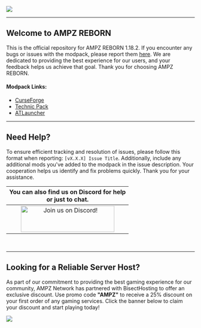 ![](https://www.bisecthosting.com/images/CF/AMPZ_Reborn/BH_AR_Header.png)

------

## Welcome to AMPZ REBORN 

This is the official repository for AMPZ REBORN 1.18.2. If you encounter any bugs or issues with the modpack, please report them [here](https://github.com/AMPZNetwork/AMPZ-REBORN/issues/new?assignees=LabsZero&labels=bug&projects=&template=bug_report.md&title=%5BBUG%5D). We are dedicated to providing the best experience for our users, and your feedback helps us achieve that goal. Thank you for choosing AMPZ REBORN. 
    
#### Modpack Links: 
+ [CurseForge](https://www.curseforge.com/minecraft/modpacks/ampz-reborn)
+ [Technic Pack](https://www.technicpack.net/modpack/volt-reborn-1102.1219164)  
+ [ATLauncher](https://atlauncher.com/pack/AMPZREBORN)
  
------

## Need Help?

To ensure efficient tracking and resolution of issues, please follow this format when reporting: `[vX.X.X] Issue Title`. Additionally, include any additional mods you've added to the modpack in the issue description. Your cooperation helps us identify and fix problems quickly. Thank you for your assistance.
  
|You can also find us on Discord for help<br>or just to chat.|
|:------------:|
|<a href="https://discord.gg/enrpMDd"><img src="https://discord.com/assets/ff41b628a47ef3141164bfedb04fb220.png" alt="Join us on Discord!"  width="250" height="70"></a>|
<br>

------

## Looking for a Reliable Server Host?
As part of our commitment to providing the best gaming experience for our community, AMPZ Network has partnered with BisectHosting to offer an exclusive discount. Use promo code **"AMPZ"** to receive a 25% discount on your first order of any gaming services. Click the banner below to claim your discount and start playing today!

[![](https://www.bisecthosting.com/images/CF/AMPZ_Reborn/BH_AR_PromoCard.png)](https://bisecthosting.com/AMPZ)

